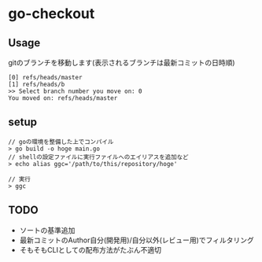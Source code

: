 # go-checkout

## Usage
gitのブランチを移動します(表示されるブランチは最新コミットの日時順)
```
[0] refs/heads/master
[1] refs/heads/b
>> Select branch number you move on: 0
You moved on: refs/heads/master
```

## setup 
```
// goの環境を整備した上でコンパイル 
> go build -o hoge main.go  
// shellの設定ファイルに実行ファイルへのエイリアスを追加など
> echo alias ggc='/path/to/this/repository/hoge'

// 実行
> ggc 
```

## TODO
- ソートの基準追加
- 最新コミットのAuthor自分(開発用)/自分以外(レビュー用)でフィルタリング
- そもそもCLIとしての配布方法がたぶん不適切
